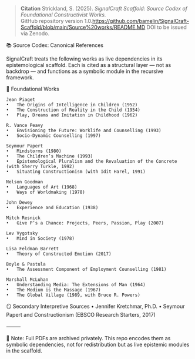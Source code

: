 > **Citation**
> Strickland, S. (2025). *SignalCraft Scaffold: Source Codex of Foundational Constructivist Works.*  
> GitHub repository version 1.0.https://github.com/bamelin/SignalCraft-Scaffold/blob/main/Source%20works/README.MD
> DOI to be issued via Zenodo.

📚 Source Codex: Canonical References

SignalCraft treats the following works as live dependencies in its epistemological scaffold.
Each is cited as a structural layer — not as backdrop — and functions as a symbolic module in the recursive framework.

🧠 Foundational Works

	Jean Piaget
	•	The Origins of Intelligence in Children (1952)
	•	The Construction of Reality in the Child (1954)
	•	Play, Dreams and Imitation in Childhood (1962)

	R. Vance Peavy
	•	Envisioning the Future: Worklife and Counselling (1993)
	•	Socio-Dynamic Counselling (1997)

	Seymour Papert
	•	Mindstorms (1980)
	•	The Children’s Machine (1993)
	•	Epistemological Pluralism and the Revaluation of the Concrete (with Sherry Turkle, 1992)
	•	Situating Constructionism (with Idit Harel, 1991)

	Nelson Goodman
	•	Languages of Art (1968)
	•	Ways of Worldmaking (1978)

	John Dewey
	•	Experience and Education (1938)

	Mitch Resnick
	•	Give P’s a Chance: Projects, Peers, Passion, Play (2007)

	Lev Vygotsky
	•	Mind in Society (1978)

	Lisa Feldman Barrett
	•	Theory of Constructed Emotion (2017)

	Boyle & Pastula
	•	The Assessment Component of Employment Counselling (1981)

	Marshall McLuhan
	•	Understanding Media: The Extensions of Man (1964)
	•	The Medium is the Massage (1967)
	•	The Global Village (1989, with Bruce R. Powers)

🪞 Secondary Interpretive Sources
	•	Jennifer Kretchmar, Ph.D.
	•	Seymour Papert and Constructionism (EBSCO Research Starters, 2017)

⸻

🔖 Note: Full PDFs are archived privately.
This repo encodes them as symbolic dependencies, not for redistribution but as live epistemic modules in the scaffold.
